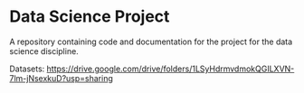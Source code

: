 # Data Science Project
A repository containing code and documentation for the project for the data science discipline.

Datasets: https://drive.google.com/drive/folders/1LSyHdrmvdmokQGILXVN-7lm-jNsexkuD?usp=sharing
